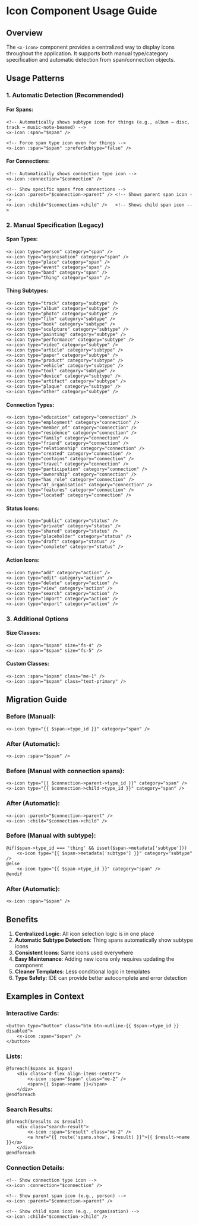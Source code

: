 # Icon Component Usage Guide

## Overview

The `<x-icon>` component provides a centralized way to display icons throughout the application. It supports both manual type/category specification and automatic detection from span/connection objects.

## Usage Patterns

### 1. **Automatic Detection (Recommended)**

#### For Spans:
```blade
<!-- Automatically shows subtype icon for things (e.g., album → disc, track → music-note-beamed) -->
<x-icon :span="$span" />

<!-- Force span type icon even for things -->
<x-icon :span="$span" :preferSubtype="false" />
```

#### For Connections:
```blade
<!-- Automatically shows connection type icon -->
<x-icon :connection="$connection" />

<!-- Show specific spans from connections -->
<x-icon :parent="$connection->parent" /> <!-- Shows parent span icon -->
<x-icon :child="$connection->child" />   <!-- Shows child span icon -->
```

### 2. **Manual Specification (Legacy)**

#### Span Types:
```blade
<x-icon type="person" category="span" />
<x-icon type="organisation" category="span" />
<x-icon type="place" category="span" />
<x-icon type="event" category="span" />
<x-icon type="band" category="span" />
<x-icon type="thing" category="span" />
```

#### Thing Subtypes:
```blade
<x-icon type="track" category="subtype" />
<x-icon type="album" category="subtype" />
<x-icon type="photo" category="subtype" />
<x-icon type="film" category="subtype" />
<x-icon type="book" category="subtype" />
<x-icon type="sculpture" category="subtype" />
<x-icon type="painting" category="subtype" />
<x-icon type="performance" category="subtype" />
<x-icon type="video" category="subtype" />
<x-icon type="article" category="subtype" />
<x-icon type="paper" category="subtype" />
<x-icon type="product" category="subtype" />
<x-icon type="vehicle" category="subtype" />
<x-icon type="tool" category="subtype" />
<x-icon type="device" category="subtype" />
<x-icon type="artifact" category="subtype" />
<x-icon type="plaque" category="subtype" />
<x-icon type="other" category="subtype" />
```

#### Connection Types:
```blade
<x-icon type="education" category="connection" />
<x-icon type="employment" category="connection" />
<x-icon type="member_of" category="connection" />
<x-icon type="residence" category="connection" />
<x-icon type="family" category="connection" />
<x-icon type="friend" category="connection" />
<x-icon type="relationship" category="connection" />
<x-icon type="created" category="connection" />
<x-icon type="contains" category="connection" />
<x-icon type="travel" category="connection" />
<x-icon type="participation" category="connection" />
<x-icon type="ownership" category="connection" />
<x-icon type="has_role" category="connection" />
<x-icon type="at_organisation" category="connection" />
<x-icon type="features" category="connection" />
<x-icon type="located" category="connection" />
```

#### Status Icons:
```blade
<x-icon type="public" category="status" />
<x-icon type="private" category="status" />
<x-icon type="shared" category="status" />
<x-icon type="placeholder" category="status" />
<x-icon type="draft" category="status" />
<x-icon type="complete" category="status" />
```

#### Action Icons:
```blade
<x-icon type="add" category="action" />
<x-icon type="edit" category="action" />
<x-icon type="delete" category="action" />
<x-icon type="view" category="action" />
<x-icon type="search" category="action" />
<x-icon type="import" category="action" />
<x-icon type="export" category="action" />
```

### 3. **Additional Options**

#### Size Classes:
```blade
<x-icon :span="$span" size="fs-4" />
<x-icon :span="$span" size="fs-5" />
```

#### Custom Classes:
```blade
<x-icon :span="$span" class="me-1" />
<x-icon :span="$span" class="text-primary" />
```

## Migration Guide

### Before (Manual):
```blade
<x-icon type="{{ $span->type_id }}" category="span" />
```

### After (Automatic):
```blade
<x-icon :span="$span" />
```

### Before (Manual with connection spans):
```blade
<x-icon type="{{ $connection->parent->type_id }}" category="span" />
<x-icon type="{{ $connection->child->type_id }}" category="span" />
```

### After (Automatic):
```blade
<x-icon :parent="$connection->parent" />
<x-icon :child="$connection->child" />
```

### Before (Manual with subtype):
```blade
@if($span->type_id === 'thing' && isset($span->metadata['subtype']))
    <x-icon type="{{ $span->metadata['subtype'] }}" category="subtype" />
@else
    <x-icon type="{{ $span->type_id }}" category="span" />
@endif
```

### After (Automatic):
```blade
<x-icon :span="$span" />
```

## Benefits

1. **Centralized Logic**: All icon selection logic is in one place
2. **Automatic Subtype Detection**: Thing spans automatically show subtype icons
3. **Consistent Icons**: Same icons used everywhere
4. **Easy Maintenance**: Adding new icons only requires updating the component
5. **Cleaner Templates**: Less conditional logic in templates
6. **Type Safety**: IDE can provide better autocomplete and error detection

## Examples in Context

### Interactive Cards:
```blade
<button type="button" class="btn btn-outline-{{ $span->type_id }} disabled">
    <x-icon :span="$span" />
</button>
```

### Lists:
```blade
@foreach($spans as $span)
    <div class="d-flex align-items-center">
        <x-icon :span="$span" class="me-2" />
        <span>{{ $span->name }}</span>
    </div>
@endforeach
```

### Search Results:
```blade
@foreach($results as $result)
    <div class="search-result">
        <x-icon :span="$result" class="me-2" />
        <a href="{{ route('spans.show', $result) }}">{{ $result->name }}</a>
    </div>
@endforeach
```

### Connection Details:
```blade
<!-- Show connection type icon -->
<x-icon :connection="$connection" />

<!-- Show parent span icon (e.g., person) -->
<x-icon :parent="$connection->parent" />

<!-- Show child span icon (e.g., organisation) -->
<x-icon :child="$connection->child" />
```
